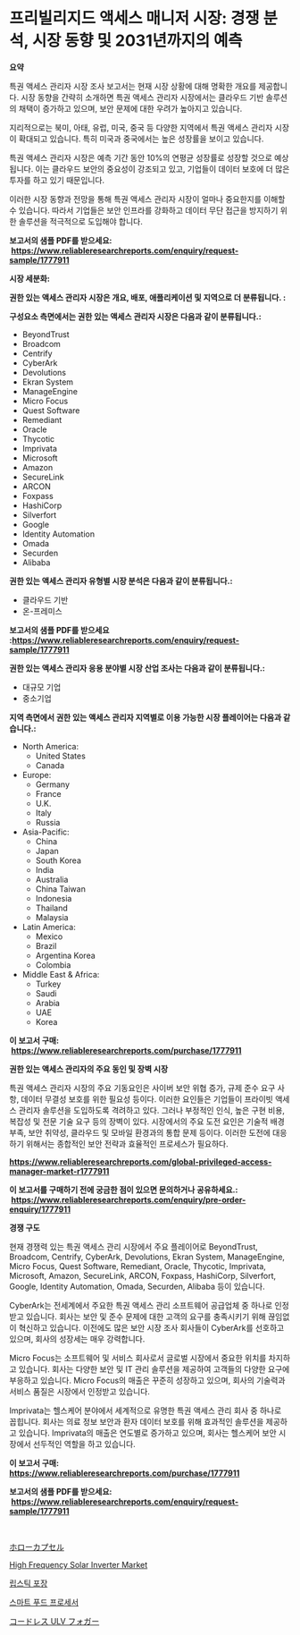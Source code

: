 <p><h1>프리빌리지드 액세스 매니저 시장: 경쟁 분석, 시장 동향 및 2031년까지의 예측</h1></p><p><strong>요약</strong></p>
<p><p>특권 액세스 관리자 시장 조사 보고서는 현재 시장 상황에 대해 명확한 개요를 제공합니다. 시장 동향을 간략히 소개하면 특권 액세스 관리자 시장에서는 클라우드 기반 솔루션의 채택이 증가하고 있으며, 보안 문제에 대한 우려가 높아지고 있습니다.</p><p>지리적으로는 북미, 아태, 유럽, 미국, 중국 등 다양한 지역에서 특권 액세스 관리자 시장이 확대되고 있습니다. 특히 미국과 중국에서는 높은 성장률을 보이고 있습니다.</p><p>특권 액세스 관리자 시장은 예측 기간 동안 10%의 연평균 성장률로 성장할 것으로 예상됩니다. 이는 클라우드 보안의 중요성이 강조되고 있고, 기업들이 데이터 보호에 더 많은 투자를 하고 있기 때문입니다.</p><p>이러한 시장 동향과 전망을 통해 특권 액세스 관리자 시장이 얼마나 중요한지를 이해할 수 있습니다. 따라서 기업들은 보안 인프라를 강화하고 데이터 무단 접근을 방지하기 위한 솔루션을 적극적으로 도입해야 합니다.</p></p>
<p><strong>보고서의 샘플 PDF를 받으세요: &nbsp;<a href="https://www.reliableresearchreports.com/enquiry/request-sample/1777911">https://www.reliableresearchreports.com/enquiry/request-sample/1777911</a></strong></p>
<p><strong>시장 세분화:</strong></p>
<p><strong> 권한 있는 액세스 관리자 시장은 개요, 배포, 애플리케이션 및 지역으로 더 분류됩니다. :</strong></p>
<p><strong>구성요소 측면에서는 권한 있는 액세스 관리자 시장은 다음과 같이 분류됩니다.:</strong></p>
<p><ul><li>BeyondTrust</li><li>Broadcom</li><li>Centrify</li><li>Cyber​​Ark</li><li>Devolutions</li><li>Ekran System</li><li>ManageEngine</li><li>Micro Focus</li><li>Quest Software</li><li>Remediant</li><li>Oracle</li><li>Thycotic</li><li>Imprivata</li><li>Microsoft</li><li>Amazon</li><li>SecureLink</li><li>ARCON</li><li>Foxpass</li><li>HashiCorp</li><li>Silverfort</li><li>Google</li><li>Identity Automation</li><li>Omada</li><li>Securden</li><li>Alibaba</li></ul></p>
<p><strong> 권한 있는 액세스 관리자 유형별 시장 분석은 다음과 같이 분류됩니다.:</strong></p>
<p><ul><li>클라우드 기반</li><li>온-프레미스</li></ul></p>
<p><strong>보고서의 샘플 PDF를 받으세요 :<a href="https://www.reliableresearchreports.com/enquiry/request-sample/1777911">https://www.reliableresearchreports.com/enquiry/request-sample/1777911</a></strong></p>
<p><strong> 권한 있는 액세스 관리자 응용 분야별 시장 산업 조사는 다음과 같이 분류됩니다.:</strong></p>
<p><ul><li>대규모 기업</li><li>중소기업</li></ul></p>
<p><strong>지역 측면에서 권한 있는 액세스 관리자 지역별로 이용 가능한 시장 플레이어는 다음과 같습니다.:</strong></p>
<p><ul>
    <li>
        North America:
        <ul>
            <li>United States</li>
            <li>Canada</li>
        </ul>
    </li>
    <li>
        Europe:
        <ul>
            <li>Germany</li>
            <li>France</li>
            <li>U.K.</li>
            <li>Italy</li>
            <li>Russia</li>
        </ul>
    </li>
    <li>
        Asia-Pacific:
        <ul>
            <li>China</li>
            <li>Japan</li>
            <li>South Korea</li>
            <li>India</li>
            <li>Australia</li>
            <li>China Taiwan</li>
            <li>Indonesia</li>
            <li>Thailand</li>
            <li>Malaysia</li>
        </ul>
    </li>
    <li>
        Latin America:
        <ul>
            <li>Mexico</li>
            <li>Brazil</li>
            <li>Argentina Korea</li>
            <li>Colombia</li>
        </ul>
    </li>
    <li>
        Middle East & Africa:
        <ul>
            <li>Turkey</li>
            <li>Saudi</li>
            <li>Arabia</li>
            <li>UAE</li>
            <li>Korea</li>
        </ul>
    </li>
    </ul></p>
<p><strong>이 보고서 구매: &nbsp;<a href="https://www.reliableresearchreports.com/purchase/1777911">https://www.reliableresearchreports.com/purchase/1777911</a></strong></p>
<p><strong>권한 있는 액세스 관리자의 주요 동인 및 장벽 시장</strong></p>
<p><p>특권 액세스 관리자 시장의 주요 기동요인은 사이버 보안 위협 증가, 규제 준수 요구 사항, 데이터 무결성 보호를 위한 필요성 등이다. 이러한 요인들은 기업들이 프라이빗 액세스 관리자 솔루션을 도입하도록 격려하고 있다. 그러나 부정적인 인식, 높은 구현 비용, 복잡성 및 전문 기술 요구 등의 장벽이 있다. 시장에서의 주요 도전 요인은 기술적 배경 부족, 보안 취약성, 클라우드 및 모바일 환경과의 통합 문제 등이다. 이러한 도전에 대응하기 위해서는 종합적인 보안 전략과 효율적인 프로세스가 필요하다.</p></p>
<p><strong><a href="https://www.reliableresearchreports.com/global-privileged-access-manager-market-r1777911">https://www.reliableresearchreports.com/global-privileged-access-manager-market-r1777911</a></strong></p>
<p><strong>이 보고서를 구매하기 전에 궁금한 점이 있으면 문의하거나 공유하세요.: &nbsp;<a href="https://www.reliableresearchreports.com/enquiry/pre-order-enquiry/1777911">https://www.reliableresearchreports.com/enquiry/pre-order-enquiry/1777911</a></strong></p>
<p><strong>경쟁 구도</strong></p>
<p><p>현재 경쟁력 있는 특권 액세스 관리 시장에서 주요 플레이어로 BeyondTrust, Broadcom, Centrify, CyberArk, Devolutions, Ekran System, ManageEngine, Micro Focus, Quest Software, Remediant, Oracle, Thycotic, Imprivata, Microsoft, Amazon, SecureLink, ARCON, Foxpass, HashiCorp, Silverfort, Google, Identity Automation, Omada, Securden, Alibaba 등이 있습니다.</p><p>CyberArk는 전세계에서 주요한 특권 액세스 관리 소프트웨어 공급업체 중 하나로 인정받고 있습니다. 회사는 보안 및 준수 문제에 대한 고객의 요구를 충족시키기 위해 끊임없이 혁신하고 있습니다. 이전에도 많은 보안 시장 조사 회사들이 CyberArk를 선호하고 있으며, 회사의 성장세는 매우 강력합니다.</p><p>Micro Focus는 소프트웨어 및 서비스 회사로서 글로벌 시장에서 중요한 위치를 차지하고 있습니다. 회사는 다양한 보안 및 IT 관리 솔루션을 제공하여 고객들의 다양한 요구에 부응하고 있습니다. Micro Focus의 매출은 꾸준히 성장하고 있으며, 회사의 기술력과 서비스 품질은 시장에서 인정받고 있습니다. </p><p>Imprivata는 헬스케어 분야에서 세계적으로 유명한 특권 액세스 관리 회사 중 하나로 꼽힙니다. 회사는 의료 정보 보안과 환자 데이터 보호를 위해 효과적인 솔루션을 제공하고 있습니다. Imprivata의 매출은 연도별로 증가하고 있으며, 회사는 헬스케어 보안 시장에서 선두적인 역할을 하고 있습니다.</p></p>
<p><strong>이 보고서 구매: &nbsp; <a href="https://www.reliableresearchreports.com/purchase/1777911">https://www.reliableresearchreports.com/purchase/1777911</a></strong></p>
<p><strong>보고서의 샘플 PDF를 받으세요: &nbsp;<a href="https://www.reliableresearchreports.com/enquiry/request-sample/1777911">https://www.reliableresearchreports.com/enquiry/request-sample/1777911</a></strong><strong></strong></p>
<p>&nbsp;</p>
<p><p><a href="https://medium.com/@annchovey1988/%E7%A9%BA%E6%B4%9E%E3%82%AB%E3%83%97%E3%82%BB%E3%83%AB%E5%B8%82%E5%A0%B4%E3%81%AE%E5%88%86%E6%9E%90%E3%81%A82024%E5%B9%B4%E3%81%8B%E3%82%892031%E5%B9%B4%E3%81%BE%E3%81%A7%E3%81%AE%E6%9C%9F%E9%96%93%E3%81%AB%E4%BA%88%E6%B8%AC%E3%81%95%E3%82%8C%E3%82%8B%E3%82%B5%E3%82%A4%E3%82%BA-23f5f6bfd979">ホローカプセル</a></p><p><a href="https://github.com/sonuprakash1/Market-Research-Report-List-2/blob/main/high-frequency-solar-inverter-market.md">High Frequency Solar Inverter Market</a></p><p><a href="https://medium.com/@brisamorar2023/%EB%A6%BD%EC%8A%A4%ED%8B%B1-%ED%8F%AC%EC%9E%A5-%EC%8B%9C%EC%9E%A5-%EB%B6%84%EC%84%9D-%EA%B7%B8-cagr-%EC%8B%9C%EC%9E%A5-%EC%84%B8%EB%B6%84%ED%99%94-%EB%B0%8F-%EA%B8%80%EB%A1%9C%EB%B2%8C-%EC%82%B0%EC%97%85-%EA%B0%9C%EC%9A%94-b787e37bad68">립스틱 포장</a></p><p><a href="https://github.com/trmesnao7959541/Market-Research-Report-List-1/blob/main/901465926338.md">스마트 푸드 프로세서</a></p><p><a href="https://medium.com/@logaolloway76845/%E3%82%B3%E3%83%BC%E3%83%89%E3%83%AC%E3%82%B9ulv%E3%83%95%E3%82%A9%E3%82%AC%E3%83%BC%E3%83%9E%E3%83%BC%E3%82%B1%E3%83%83%E3%83%88%E3%82%B7%E3%82%A7%E3%82%A2%E3%81%AE%E9%80%B2%E5%8C%96%E3%81%A8%E5%B8%82%E5%A0%B4%E6%88%90%E9%95%B7%E3%83%88%E3%83%AC%E3%83%B3%E3%83%892024%E5%B9%B4%E3%81%8B%E3%82%892031%E5%B9%B4-0d87d1ec6a81">コードレス ULV フォガー</a></p></p>